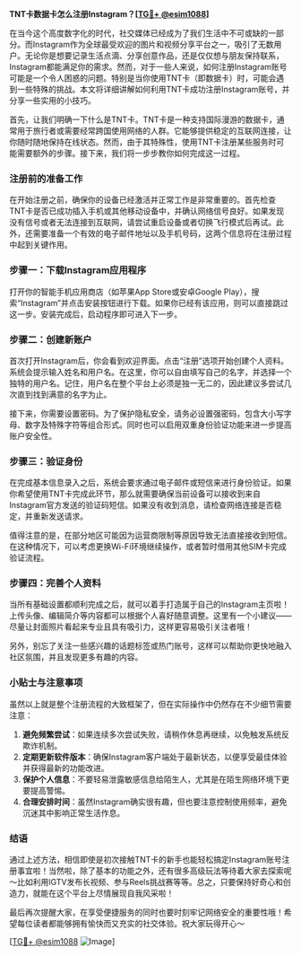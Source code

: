 **TNT卡数据卡怎么注册Instagram？[[TG💪+ @esim1088](https://t.me/s/esim1088)]**

在当今这个高度数字化的时代，社交媒体已经成为了我们生活中不可或缺的一部分。而Instagram作为全球最受欢迎的图片和视频分享平台之一，吸引了无数用户。无论你是想要记录生活点滴、分享创意作品，还是仅仅想与朋友保持联系，Instagram都能满足你的需求。然而，对于一些人来说，如何注册Instagram账号可能是一个令人困惑的问题。特别是当你使用TNT卡（即数据卡）时，可能会遇到一些特殊的挑战。本文将详细讲解如何利用TNT卡成功注册Instagram账号，并分享一些实用的小技巧。

首先，让我们明确一下什么是TNT卡。TNT卡是一种支持国际漫游的数据卡，通常用于旅行者或需要经常跨国使用网络的人群。它能够提供稳定的互联网连接，让你随时随地保持在线状态。然而，由于其特殊性，使用TNT卡注册某些服务时可能需要额外的步骤。接下来，我们将一步步教你如何完成这一过程。

### 注册前的准备工作

在开始注册之前，确保你的设备已经激活并正常工作是非常重要的。首先检查TNT卡是否已成功插入手机或其他移动设备中，并确认网络信号良好。如果发现没有信号或者无法连接到互联网，请尝试重启设备或者切换飞行模式后再试。此外，还需要准备一个有效的电子邮件地址以及手机号码，这两个信息将在注册过程中起到关键作用。

### 步骤一：下载Instagram应用程序

打开你的智能手机应用商店（如苹果App Store或安卓Google Play），搜索“Instagram”并点击安装按钮进行下载。如果你已经有该应用，则可以直接跳过这一步。安装完成后，启动程序即可进入下一步。

### 步骤二：创建新账户

首次打开Instagram后，你会看到欢迎界面。点击“注册”选项开始创建个人资料。系统会提示输入姓名和用户名。在这里，你可以自由填写自己的名字，并选择一个独特的用户名。记住，用户名在整个平台上必须是独一无二的，因此建议多尝试几次直到找到满意的名字为止。

接下来，你需要设置密码。为了保护隐私安全，请务必设置强密码，包含大小写字母、数字及特殊字符等组合形式。同时也可以启用双重身份验证功能来进一步提高账户安全性。

### 步骤三：验证身份

在完成基本信息录入之后，系统会要求通过电子邮件或短信来进行身份验证。如果你希望使用TNT卡完成此环节，那么就需要确保当前设备可以接收到来自Instagram官方发送的验证码短信。如果没有收到消息，请检查网络连接是否稳定，并重新发送请求。

值得注意的是，在部分地区可能因为运营商限制等原因导致无法直接接收到短信。在这种情况下，可以考虑更换Wi-Fi环境继续操作，或者暂时借用其他SIM卡完成验证流程。

### 步骤四：完善个人资料

当所有基础设置都顺利完成之后，就可以着手打造属于自己的Instagram主页啦！上传头像、编辑简介等内容都可以根据个人喜好随意调整。这里有一个小建议——尽量让封面照片看起来专业且具有吸引力，这样更容易吸引关注者哦！

另外，别忘了关注一些感兴趣的话题标签或热门账号，这样可以帮助你更快地融入社区氛围，并且发现更多有趣的内容。

### 小贴士与注意事项

虽然以上就是整个注册流程的大致框架了，但在实际操作中仍然存在不少细节需要注意：

1. **避免频繁尝试**：如果连续多次尝试失败，请稍作休息再继续，以免触发系统反欺诈机制。
2. **定期更新软件版本**：确保Instagram客户端处于最新状态，以便享受最佳体验并获得最新的功能改进。
3. **保护个人信息**：不要轻易泄露敏感信息给陌生人，尤其是在陌生网络环境下更要提高警惕。
4. **合理安排时间**：虽然Instagram确实很有趣，但也要注意控制使用频率，避免沉迷其中影响正常生活作息。

### 结语

通过上述方法，相信即使是初次接触TNT卡的新手也能轻松搞定Instagram账号注册事宜啦！当然啦，除了基本的功能之外，还有很多高级玩法等待着大家去探索呢～比如利用IGTV发布长视频、参与Reels挑战赛等等。总之，只要保持好奇心和创造力，就能在这个平台上尽情展现自我风采啦！

最后再次提醒大家，在享受便捷服务的同时也要时刻牢记网络安全的重要性哦！希望每位读者都能够拥有愉快而又充实的社交体验。祝大家玩得开心～

[[TG💪+ @esim1088](https://t.me/s/esim1088) ![Image](https://i.postimg.cc/4NQfJmqS/Snipaste-2025-05-13-00-14-12.png)]